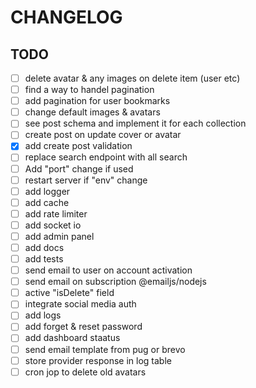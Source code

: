 
# CHANGELOG

## TODO

- [ ] delete avatar & any images on delete item (user etc)
- [ ] find a way to handel pagination
- [ ] add pagination for user bookmarks
- [ ] change default images & avatars
- [ ] see post schema and implement it for each collection
- [ ] create post on update cover or avatar
- [x] add create post validation
- [ ] replace search endpoint with all search
- [ ] Add "port" change if used
- [ ] restart server if "env" change
- [ ] add logger
- [ ] add cache
- [ ] add rate limiter
- [ ] add socket io
- [ ] add admin panel
- [ ] add docs
- [ ] add tests
- [ ] send email to user on account activation
- [ ] send email on subscription @emailjs/nodejs
- [ ] active "isDelete" field
- [ ] integrate social media auth
- [ ] add logs
- [ ] add forget & reset password
- [ ] add dashboard staatus
- [ ] send email template from pug or brevo
- [ ] store provider response in log table
- [ ] cron jop to delete old avatars
